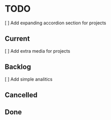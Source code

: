 # TODO

[ ] Add expanding accordion section for projects

## Current

[ ] Add extra media for projects

## Backlog

[ ] Add simple analitics

## Cancelled

## Done

